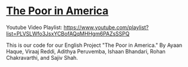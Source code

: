 # [The Poor in America](https://ayaanzhaque.github.io/The-Poor-In-America/)

Youtube Video Playlist: https://www.youtube.com/playlist?list=PLVSLWfo3JsxYCBofAQqMHHgm6PAZsSSPQ

This is our code for our English Project "The Poor in America." By Ayaan Haque, Viraaj Reddi, Adithya Peruvemba, Ishaan Bhandari, Rohan Chakravarthi, and Sajiv Shah.
